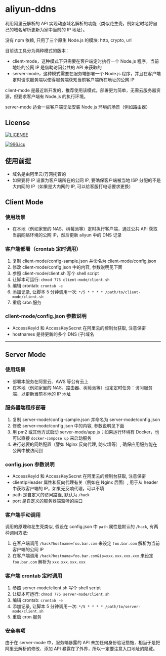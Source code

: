 # aliyun-ddns 

利用阿里云解析的 API 实现动态域名解析的功能（类似花生壳，例如定时地将自己的域名解析更新为家中当前的 IP 地址）。

没有 npm 依赖, 只用了三个原生 Node.js 的模块: http, crypto, url

目前该工具分为两种模式的版本：

- client-mode，这种模式下只需要在客户端定时执行一个 Node.js 程序，当前地址的公网 IP 是借助访问公共的 API 来获取的
- server-mode，这种模式需要在服务端部署一个 Node.js 程序，并且在客户端定时请求服务端以使得服务端获知当前客户端所在地址的公网 IP

client-mode 是最近新开发的，推荐使用该模式，部署更为简单，无需云服务器资源，但要求客户端有 Node.js 的执行环境。

server-mode 适合一些客户端无法安装 Node.js 环境的场景（例如路由器）

## License

[![LICENSE](https://img.shields.io/badge/license-Anti%20996-blue.svg)](https://github.com/996icu/996.ICU/blob/master/LICENSE)

<a href="https://996.icu"><img src="https://img.shields.io/badge/link-996.icu-red.svg" alt="996.icu" /></a>

## 使用前提

- 域名是由阿里云/万网托管的
- 如果要将 IP 设置为客户端所在的公网 IP, 要确保客户端被当地 ISP 分配的不是大内网的 IP（如果是大内网的 IP, 可以给客服打电话要求更换）

## Client Mode

### 使用场景

- 在本地（例如家里的 NAS、树莓派等）定时执行客户端，通过公共 API 获取当前网络环境的公网 IP，然后更新 aliyun 中的 DNS 记录

### 客户端部署（crontab 定时调用）

1. 复制 client-mode/config-sample.json 并命名为 client-mode/config.json
2. 修改 client-mode/config.json 中的内容, 参数说明见下面
3. 参照 client-mode/client.sh 写个 shell script
4. 让脚本可运行: `chmod 775 client-mode/client.sh`
5. 编辑 crontab: `crontab -e`
6. 添加记录, 让脚本 5 分钟调用一次: `*/5 * * * * /path/to/client-mode/client.sh`
7. 重启 cron 服务

### client-mode/config.json 参数说明

- AccessKeyId 和 AccessKeySecret 在阿里云的控制台获取, 注意保密
- hostnames 是待更新的多个 DNS (子)域名

----------------------------------------------------------------------------------

## Server Mode

### 使用场景

- 部署本服务在阿里云、AWS 等公有云上
- 在本地（例如家里的 NAS、路由器、树莓派等）设定定时任务：访问服务端，以更新当前本地的 IP 地址

### 服务器端程序部署

1. 复制 server-mode/config-sample.json 并命名为 server-mode/config.json
2. 修改 server-mode/config.json 中的内容, 参数说明见下面
3. 用 pm2 或其他方式启动 server-mode/app.js；如果运行环境有 Docker，也可以直接 `docker-compose up` 来启动服务
4. 进行必要的网路配置（譬如 Nginx 反向代理, 防火墙等）, 确保应用服务能在公网中被访问到

### config.json 参数说明

- AccessKeyId 和 AccessKeySecret 在阿里云的控制台获取, 注意保密
- clientIpHeader 属性和反向代理有关（例如在 Nginx 后面）, 用于从 header 中获取客户端的 IP，如果无反响代理，可以不填
- path 是自定义的访问路径, 默认为 `/hack`
- port 是自定义的服务器端监听的端口

### 客户端手动调用

调用的原理和花生壳类似, 假设在 config.json 中 `path` 属性是默认的 `/hack`, 有两种调用方法:

1. 在客户端调用 `/hack?hostname=foo.bar.com` 来设定 `foo.bar.com` 解析为当前客户端的公网 IP
2. 在客户端调用 `/hack?hostname=foo.bar.com&ip=xxx.xxx.xxx.xxx` 来设定 `foo.bar.com` 解析为 `xxx.xxx.xxx.xxx`

### 客户端 crontab 定时调用

1. 参照 server-mode/client.sh 写个 shell script
2. 让脚本可运行: `chmod 775 server-mode/client.sh`
3. 编辑 crontab: `crontab -e`
4. 添加记录, 让脚本 5 分钟调用一次: `*/5 * * * * /path/to/server-mode/client.sh`
5. 重启 cron 服务

### 安全事项

由于在 server-mode 中，服务端暴露的 API 未加任何身份验证措施，相当于是把阿里云解析的修改、添加 API 暴露在了外界，所以一定要注意入口地址的隐藏。
